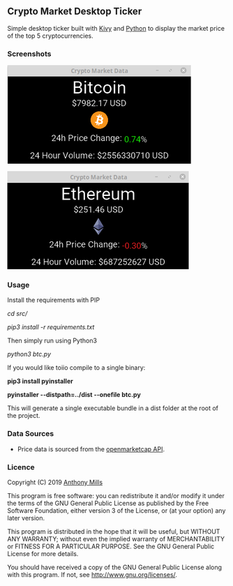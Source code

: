 ## Crypto Market Desktop Ticker

Simple desktop ticker built with [Kivy](https://kivy.org/) and [Python](https://www.python.org/) to display the market price of the top 5 cryptocurrencies. 

### Screenshots

![BTC Price](/screenshots/btc.png?raw=true "Bitcoin")

![ETH Price](/screenshots/eth.png?raw=true "Ethereum")

### Usage 

Install the requirements with PIP

_cd src/_

_pip3 install -r requirements.txt_

Then simply run using Python3

_python3 btc.py_

If you would like toiio compile to a single binary:

__pip3 install pyinstaller__

__pyinstaller --distpath=../dist --onefile btc.py__

This will generate a single executable bundle in a dist folder at the root of the project.

### Data Sources

* Price data is sourced from the [openmarketcap API](https://dirtprotocol.github.io/openmarketcap-api/).

### Licence

Copyright (C) 2019 [Anthony Mills](http://www.anthony-mills.com)

This program is free software: you can redistribute it and/or modify
it under the terms of the GNU General Public License as published by
the Free Software Foundation, either version 3 of the License, or
(at your option) any later version.

This program is distributed in the hope that it will be useful,
but WITHOUT ANY WARRANTY; without even the implied warranty of
MERCHANTABILITY or FITNESS FOR A PARTICULAR PURPOSE.  See the
GNU General Public License for more details.

You should have received a copy of the GNU General Public License
along with this program.  If not, see <http://www.gnu.org/licenses/>.